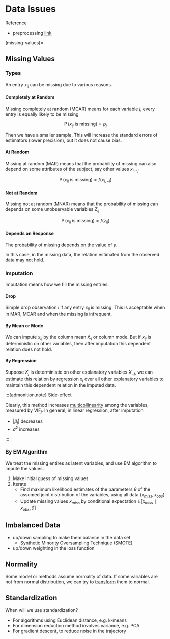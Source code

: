 # Data Issues


Reference
- preprocessing [link](https://mp.weixin.qq.com/s/SCmCY3joCmn6FJcKYwtlwg?utm_medium=email&_hsmi=120495215&_hsenc=p2ANqtz-8IbhySDq8KZwn2MNO0fqXLg0vL7SYTAIiAOHDsWSV5An-vlSjm7VtKDbhA7A-9nsS-IfCqqcJ3Wvs5DNLzgl4I8XCt5A&utm_content=120495215&utm_source=hs_email)


(missing-values)=
## Missing Values

### Types

An entry $x_{ij}$ can be missing due to various reasons.

#### Completely at Random

Missing completely at random (MCAR) means for each variable $j$, every entry is equally likely to be missing

$$
\operatorname{P} (x_{ij} \text{ is missing} ) = p_j
$$

Then we have a smaller sample. This will increase the standard errors of estimators (lower precision), but it does not cause bias.

#### At Random

Missing at random (MAR) means that the probability of missing can also depend on some attributes of the subject, say other values $x_{i, -j}$

$$
\operatorname{P} (x_{ij} \text{ is missing} ) = f(x_{i, -j})
$$



#### Not at Random

Missing not at random (MNAR) means that the probability of missing can depends on some unobservable variables $Z_{ij}$

$$
\operatorname{P} (x_{ij} \text{ is missing} ) = f(z_{ij})
$$

#### Depends on Response

The probability of missing depends on the value of $y$.

In this case, in the missing data, the relation estimated from the observed data may not hold.

### Imputation

Imputation means how we fill the missing entries.

#### Drop

Simple drop observation $i$ if any entry $x_{ij}$ is missing. This is acceptable when in MAR, MCAR and when the missing is infrequent.

#### By Mean or Mode

We can impute $x_{ij}$ by the column mean $\bar{x}_{\cdot j}$ or column mode. But if $x_{ij}$ is deterministic on other variables, then after imputation this dependent relation does not hold.

#### By Regression

Suppose $X_j$ is deterministic on other explanatory variables $X_{-j}$, we can estimate this relation by regression $x_j$ over all other explanatory variables to maintain this dependent relation in the imputed data.


:::{admonition,note} Side-effect

Clearly, this method increases [multicollinearity](lm-multicollinearity) among the variables, measured by $\operatorname{VIF}_j$. In general, in linear regression, after imputation

- $\left\vert \hat{\beta}_j \right\vert$ decreases
- $\hat{\sigma}^2$ increases

:::

### By EM Algorithm

We treat the missing entires as latent variables, and use EM algorithm to impute the values.
1. Make initial guess of missing values
2. Iterate
    - Find maximum likelihood estimates of the parameters $\theta$ of the assumed joint distribution of the variables, using all data $(x_{miss}, x_{obs})$
    - Update missing values $x_{miss}$ by conditional expectation $\mathbb{E} [x_{miss} \mid x_{obs}, \theta]$


## Imbalanced Data

- up/down sampling to make them balance in the data set
  - Synthetic Minority Oversampling Technique (SMOTE)
- up/down weighting in the loss function

## Normality

Some model or methods assume normality of data. If some variables are not from normal distribution, we can try to [transform](transform-normality) them to normal.

## Standardization

When will we use standardization?
- For algorithms using Euclidean distance, e.g. k-means
- For dimension reduction method involves variance, e.g. PCA
- For gradient descent, to reduce noise in the trajectory

